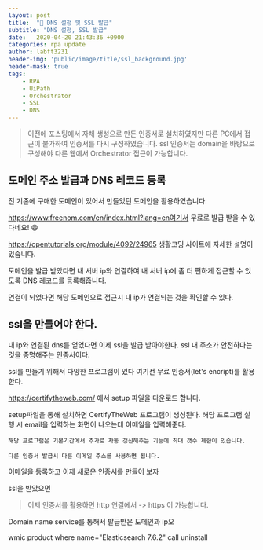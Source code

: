 ```yaml
---
layout: post
title:  "🐌 DNS 설정 및 SSL 발급"
subtitle: "DNS 설정, SSL 발급" 
date:   2020-04-20 21:43:36 +0900
categories: rpa update
author: labft3231
header-img: 'public/image/title/ssl_background.jpg'
header-mask: true
tags:
    - RPA
    - UiPath
    - Orchestrator
    - SSL
    - DNS
---
```



> 이전에 포스팅에서 자체 생성으로 만든 인증서로 설치하였지만 다른 PC에서 접근이 불가하여 인증서를 다시 구성하였습니다.
> ssl 인증서는 domain을 바탕으로 구성해야 다른 웹에서 Orchestrator 접근이 가능합니다. 


## 도메인 주소 발급과 DNS 레코드 등록

전 기존에 구매한 도메인이 있어서 만들었던 도메인을 활용하였습니다. 

https://www.freenom.com/en/index.html?lang=en여기서 무료로 발급 받을 수 있다네요! :smile:

https://opentutorials.org/module/4092/24965 생활코딩 사이트에 자세한 설명이 있습니다.


도메인을 발급 받았다면 내 서버 ip와 연결하여 내 서버 ip에 좀 더 편하게 접근할 수 있도록 DNS 레코드를 등록해줍니다.

연결이 되었다면 해당 도메인으로 접근시 내 ip가 연결되는 것을 확인할 수 있다. 


## ssl을 만들어야 한다.

내 ip와 연결된 dns를 얻었다면 이제 ssl을 발급 받아야한다.
ssl 내 주소가 안전하다는 것을 증명해주는 인증서이다. 

ssl를 만들기 위해서 다양한 프로그램이 있다 여기선 무료 인증서(let's encript)를 활용한다.

<https://certifytheweb.com/> 에서 setup 파일을 다운로드 합니다.

setup파일을 통해 설치하면 CertifyTheWeb 프로그램이 생성된다. 
해당 프로그램 실행 시 email을 입력하는 화면이 나오는데 이메일을 입력해준다. 

~~~
해당 프로그램은 기본기간에서 추가로 자동 갱신해주는 기능에 최대 갯수 제한이 있습니다.

다른 인증서 발급시 다른 이메일 주소를 사용하면 됩니다.
~~~

이메일을 등록하고 이제 새로운 인증서를 만들어 보자





ssl을 받았으면 
> 이제 인증서를 활용하면 http 연결에서 -> https 이 가능합니다.


Domain name service를 통해서 발급받은 도메인과 ip오 



wmic product where name="Elasticsearch 7.6.2" call uninstall